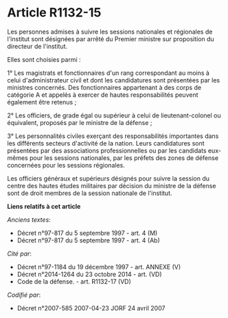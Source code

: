 # Article R1132-15

Les personnes admises à suivre les sessions nationales et régionales de l'institut sont désignées par arrêté du Premier
ministre sur proposition du directeur de l'institut.

Elles sont choisies parmi :

1° Les magistrats et fonctionnaires d'un rang correspondant au moins à celui d'administrateur civil et dont les candidatures
sont présentées par les ministres concernés. Des fonctionnaires appartenant à des corps de catégorie A et appelés à exercer
de hautes responsabilités peuvent également être retenus ;

2° Les officiers, de grade égal ou supérieur à celui de lieutenant-colonel ou équivalent, proposés par le ministre de la
défense ;

3° Les personnalités civiles exerçant des responsabilités importantes dans les différents secteurs d'activité de la nation.
Leurs candidatures sont présentées par des associations professionnelles ou par les candidats eux-mêmes pour les sessions
nationales, par les préfets des zones de défense concernées pour les sessions régionales.

Les officiers généraux et supérieurs désignés pour suivre la session du centre des hautes études militaires par décision du
ministre de la défense sont de droit membres de la session nationale de l'institut.

**Liens relatifs à cet article**

_Anciens textes_:

  - Décret n°97-817 du 5 septembre 1997 - art. 4 (M)
  - Décret n°97-817 du 5 septembre 1997 - art. 4 (Ab)

_Cité par_:

  - Décret n°97-1184 du 19 décembre 1997 - art. ANNEXE (V)
  - Décret n°2014-1264 du 23 octobre 2014 - art. (VD)
  - Code de la défense. - art. R1132-17 (VD)

_Codifié par_:

  - Décret n°2007-585 2007-04-23 JORF 24 avril 2007
